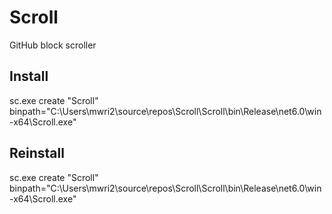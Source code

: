 # Scroll
GitHub block scroller

## Install
sc.exe create "Scroll" binpath="C:\Users\mwri2\source\repos\Scroll\Scroll\bin\Release\net6.0\win-x64\Scroll.exe"

## Reinstall
sc.exe create "Scroll" binpath="C:\Users\mwri2\source\repos\Scroll\Scroll\bin\Release\net6.0\win-x64\Scroll.exe"